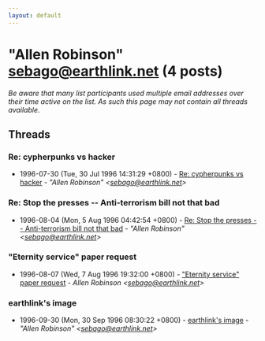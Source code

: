 ```yaml
---
layout: default
---
```


# "Allen Robinson" <sebago@earthlink.net> (4 posts)

_Be aware that many list participants used multiple email addresses over their time active on the list. As such this page may not contain all threads available._

## Threads

### Re: cypherpunks vs hacker
+ 1996-07-30 (Tue, 30 Jul 1996 14:31:29 +0800) - [Re: cypherpunks vs hacker](/archive/1996/07/ff89dadb8599cac54425b803a94f3ec41205ca9298629d72e3f6f3cf7f26a302) - _"Allen Robinson" \<sebago@earthlink.net\>_

### Re: Stop the presses -- Anti-terrorism bill not that bad
+ 1996-08-04 (Mon, 5 Aug 1996 04:42:54 +0800) - [Re: Stop the presses -- Anti-terrorism bill not that bad](/archive/1996/08/225a609fe2d7deb0db302cb82dc84125da7876a96c7ba6d1ab79d047bb4776b6) - _"Allen Robinson" \<sebago@earthlink.net\>_

### "Eternity service" paper request
+ 1996-08-07 (Wed, 7 Aug 1996 19:32:00 +0800) - ["Eternity service" paper request](/archive/1996/08/54b58dd9ff58675f1e641a9e5723aee02fea8ccf5cf7cef43cf9a782af19a791) - _Allen Robinson \<sebago@earthlink.net\>_

### earthlink's image
+ 1996-09-30 (Mon, 30 Sep 1996 08:30:22 +0800) - [earthlink's image](/archive/1996/09/12814262dd1aebd020ed24fc9ebc50864ee1cdfd5740b7cd5b9e08d7ab1f101a) - _"Allen Robinson" \<sebago@earthlink.net\>_

